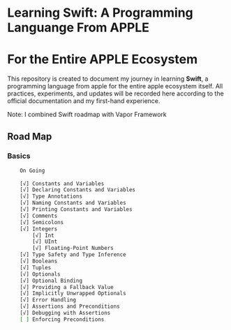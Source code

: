 # Learning Swift: A Programming Languange From APPLE

# For the Entire APPLE Ecosystem

This repository is created to document my journey in learning **Swift**, a programming language from apple for the entire apple ecosystem itself. All practices, experiments, and updates will be recorded here according to the official documentation and my first-hand experience.

Note: I combined Swift roadmap with Vapor Framework

## Road Map

### Basics
```bash
    On Going
    
    [√] Constants and Variables
    [√] Declaring Constants and Variables
    [√] Type Annotations
    [√] Naming Constants and Variables
    [√] Printing Constants and Variables
    [√] Comments
    [√] Semicolons
    [√] Integers
        [√] Int
        [√] UInt
        [√] Floating-Point Numbers
    [√] Type Safety and Type Inference
    [√] Booleans
    [√] Tuples
    [√] Optionals
    [√] Optional Binding
    [√] Providing a Fallback Value
    [√] Implicitly Unwrapped Optionals
    [√] Error Handling
    [√] Assertions and Preconditions
    [√] Debugging with Assertions
    [ ] Enforcing Preconditions
```
